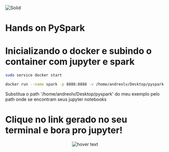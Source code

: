 ![Solid](https://avatars.githubusercontent.com/u/100875314?s=200&v=4)
# Hands on PySpark
# Inicializando o docker e subindo o container com jupyter e spark

```sh
sudo service docker start

docker run --name spark -p 8888:8888 -v /home/andreolv/Desktop/pyspark:/home/jovyan/pyspark jupyter/all-spark-notebook:spark-3.3.0

```

Substitua o path '/home/andreolv/Desktop/pyspark' do meu exemplo pelo path onde se encontram seus jupyter notebooks

# Clique no link gerado no seu terminal e bora pro jupyter!

<p align="center">
  <img src="pyspark.jpg" title="hover text">
</p>

